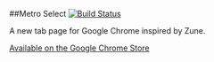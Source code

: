 ##Metro Select
[![Build Status](https://travis-ci.org/metro-start/metro-select.svg?branch=master)](https://travis-ci.org/metro-start/metro-select)
<!--[![Build Status](https://circleci.com/gh/metro-start/metro-select/tree/master.png?circle-token=:circle-token)](https://circleci.com/gh/chustar/metro-select)-->

A new tab page for Google Chrome inspired by Zune.

[Available on the Google Chrome Store](https://chrome.google.com/webstore/detail/bbhdfpmfdplolnnkpdepnelcfdmikjfd)
